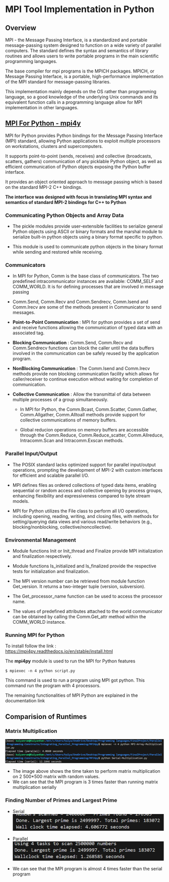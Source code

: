 # MPI Tool Implementation in Python

## Overview 

MPI - the Message Passing Interface, is a standardized and portable message-passing system designed to function on a wide variety of parallel computers. The standard defines the syntax and semantics of library routines and allows users to write portable programs in the main scientific programming languages.

The base compiler for mpi programs is the MPICH packages. MPICH, or Message Passing Interface, is a portable, high-performance implementation of the MPI standard for message-passing libraries.

This implementation mainly depends on the OS rather than programming language, so a good knowledge of the underlying Unix commands and its equivalent function calls in a programming language allow for MPI implementation in other languages.


## [MPI For Python - mpi4y](https://mpi4py.readthedocs.io/en/stable/)

MPI for Python provides Python bindings for the Message Passing Interface (MPI) standard, allowing Python applications to exploit multiple processors on workstations, clusters and supercomputers.

It supports point-to-point (sends, receives) and collective (broadcasts, scatters, gathers) communication of any picklable Python object, as well as efficient communication of Python objects exposing the Python buffer interface.

It provides an object oriented approach to message passing which is based on the standard MPI-2 C++ bindings. 

**The interface was designed with focus in translating MPI syntax and semantics of standard MPI-2 bindings for C++ to Python**

### Communicating Python Objects and Array Data

- The pickle modules provide user-extensible facilities to serialize general Python objects using ASCII or binary formats and the marshal module to serialize built-in python objects using a binary format specific to python.

- This module is used to communicate python objects in the binary format while sending and restored while receiving.

### Communicators

- In MPI for Python, Comm is the base class of communicators. The two predefined intracommunicator instances are available: COMM_SELF and COMM_WORLD. It is for defining processes that are involved in message passing

-  Comm.Send, Comm.Recv and Comm.Sendrecv, Comm.Isend and Comm.Irecv are some of the methods present in Communicator to send messages.

- **Point-to-Point Communication** : MPI for python provides a set of send and receive functions allowing the communication of typed data with an associated tag.

- **Blocking Communication** :  Comm.Send, Comm.Recv and Comm.Sendrecv functions can block the caller until the data buffers involved in the communication can be safely reused by the application program.

- **NonBlocking Communication** : The  Comm.Isend and Comm.Irecv methods provide non blocking communication facility which allows for caller/receiver to continue execution without waiting for completion of communication.

- **Collective Communication** : Allow the transmittal of data between multiple processes of a group simultaneously. 

    - In MPI for Python, the Comm.Bcast, Comm.Scatter, Comm.Gather, Comm.Allgather, Comm.Alltoall methods provide support for collective communications of memory buffers. 

    - Global reducion operations on memory buffers are accessible through the Comm.Reduce, Comm.Reduce_scatter, Comm.Allreduce, Intracomm.Scan and Intracomm.Exscan methods.

### Parallel Input/Output

- The POSIX standard lacks optimized support for parallel input/output operations, prompting the development of MPI-2 with custom interfaces for efficient and scalable parallel I/O.

- MPI defines files as ordered collections of typed data items, enabling sequential or random access and collective opening by process groups, enhancing flexibility and expressiveness compared to byte stream models.

- MPI for Python utilizes the File class to perform all I/O operations, including opening, reading, writing, and closing files, with methods for setting/querying data views and various read/write behaviors (e.g., blocking/nonblocking, collective/noncollective).

### Environmental Management

- Module functions Init or Init_thread and Finalize provide MPI initialization and finalization respectively.

- Module functions Is_initialized and Is_finalized provide the respective tests for initialization and finalization.

- The MPI version number can be retrieved from module function Get_version. It returns a two-integer tuple (version, subversion).

- The Get_processor_name function can be used to access the processor name.

- The values of predefined attributes attached to the world communicator can be obtained by calling the Comm.Get_attr method within the COMM_WORLD instance.



### Running MPI for Python 

To install follow the link : https://mpi4py.readthedocs.io/en/stable/install.html

The **mpi4py** module is used to run the MPI for Python features

```
$ mpiexec -n 4 python script.py
```

This command is used to run a program using MPI got python. This command run the program with 4 processors.

The remaining functionalities of MPI Python are explained in the documentation link 


## Comparision of Runtimes

### Matrix Multiplication

![Matrix Multiplication Runtime Results](./Images/MatrixMul.png)

- The image above shows the time taken to perform matrix multiplication on 2 500*500 matrix with random values.
- We can see that the MPI program is 3 times faster than running matrix multiplication serially

### Finding Number of Primes and Largest Prime

- Serial
![Primes Serial](./Images/Prime1.png)
- Parallel
![Primes Parallel](./Images/Prime2.png)

- We can see that the MPI program is almost 4 times faster than the serial program